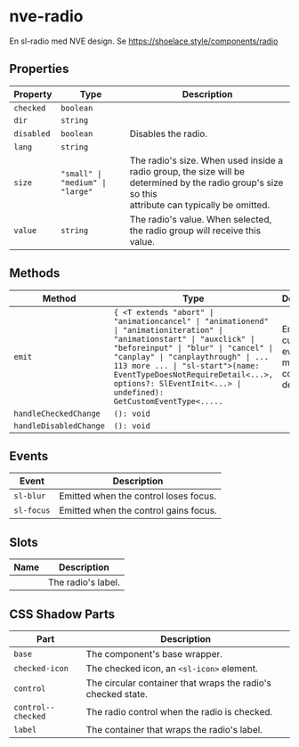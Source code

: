 # nve-radio

En sl-radio med NVE design.
Se https://shoelace.style/components/radio

## Properties

| Property   | Type                             | Description                                      |
|------------|----------------------------------|--------------------------------------------------|
| `checked`  | `boolean`                        |                                                  |
| `dir`      | `string`                         |                                                  |
| `disabled` | `boolean`                        | Disables the radio.                              |
| `lang`     | `string`                         |                                                  |
| `size`     | `"small" \| "medium" \| "large"` | The radio's size. When used inside a radio group, the size will be determined by the radio group's size so this<br />attribute can typically be omitted. |
| `value`    | `string`                         | The radio's value. When selected, the radio group will receive this value. |

## Methods

| Method                 | Type                                             | Description                                      |
|------------------------|--------------------------------------------------|--------------------------------------------------|
| `emit`                 | `{ <T extends "abort" \| "animationcancel" \| "animationend" \| "animationiteration" \| "animationstart" \| "auxclick" \| "beforeinput" \| "blur" \| "cancel" \| "canplay" \| "canplaythrough" \| ... 113 more ... \| "sl-start">(name: EventTypeDoesNotRequireDetail<...>, options?: SlEventInit<...> \| undefined): GetCustomEventType<.....` | Emits a custom event with more convenient defaults. |
| `handleCheckedChange`  | `(): void`                                       |                                                  |
| `handleDisabledChange` | `(): void`                                       |                                                  |

## Events

| Event      | Description                           |
|------------|---------------------------------------|
| `sl-blur`  | Emitted when the control loses focus. |
| `sl-focus` | Emitted when the control gains focus. |

## Slots

| Name | Description        |
|------|--------------------|
|      | The radio's label. |

## CSS Shadow Parts

| Part               | Description                                      |
|--------------------|--------------------------------------------------|
| `base`             | The component's base wrapper.                    |
| `checked-icon`     | The checked icon, an `<sl-icon>` element.        |
| `control`          | The circular container that wraps the radio's checked state. |
| `control--checked` | The radio control when the radio is checked.     |
| `label`            | The container that wraps the radio's label.      |
